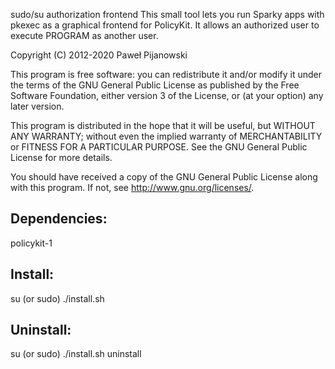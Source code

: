sudo/su authorization frontend
This small tool lets you run Sparky apps with pkexec as a graphical frontend for PolicyKit. It allows an authorized user to execute PROGRAM as another user.

Copyright (C) 2012-2020 Paweł Pijanowski

This program is free software: you can redistribute it and/or modify
it under the terms of the GNU General Public License as published by
the Free Software Foundation, either version 3 of the License, or
(at your option) any later version.

This program is distributed in the hope that it will be useful,
but WITHOUT ANY WARRANTY; without even the implied warranty of
MERCHANTABILITY or FITNESS FOR A PARTICULAR PURPOSE.  See the
GNU General Public License for more details.

You should have received a copy of the GNU General Public License
along with this program.  If not, see <http://www.gnu.org/licenses/>.

Dependencies:
-------------
policykit-1

Install:
-------------
su (or sudo) 
./install.sh

Uninstall:
-------------
su (or sudo)
./install.sh uninstall
